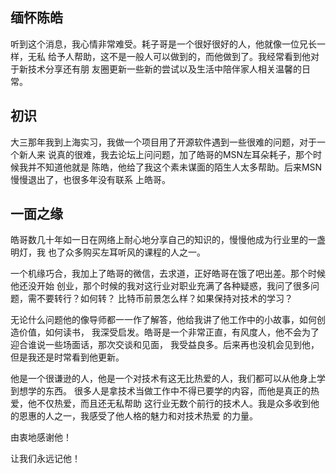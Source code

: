 ## 缅怀陈皓

听到这个消息，我心情非常难受。耗子哥是一个很好很好的人，他就像一位兄长一样，无私
给予人帮助，这不是一般人可以做到的，而他做到了。我经常看到他对于新技术分享还有朋
友圈更新一些新的尝试以及生活中陪伴家人相关温馨的日常。

## 初识
大三那年我到上海实习，我做一个项目用了开源软件遇到一些很难的问题，对于一个新人来
说真的很难，我去论坛上问问题，加了皓哥的MSN左耳朵耗子，那个时候我并不知道他就是
陈皓，他给了我这个素未谋面的陌生人太多帮助。后来MSN慢慢退出了，也很多年没有联系
上皓哥。


## 一面之缘
皓哥数几十年如一日在网络上耐心地分享自己的知识的，慢慢他成为行业里的一盏明灯，我
也了众多购买左耳听风的课程的人之一。 

一个机缘巧合，我加上了皓哥的微信，去求道，正好皓哥在饿了吧出差。那个时候他还没开始
创业，那个时候的我对这行业对职业充满了各种疑惑，我问了很多问题，需不要转行？如何转？
比特币前景怎么样？如果保持对技术的学习？ 

无论什么问题他的像导师都一一作了解答，他给我讲了他工作中的小故事，如何创造价值，如何读书，
我深受启发。皓哥是一个非常正直，有风度人，他不会为了迎合谁说一些场面话，那次交谈和见面，
我受益良多。后来再也没机会见到他，但是我还是时常看到他更新。

他是一个很谦逊的人，他是一个对技术有这无比热爱的人，我们都可以从他身上学到想学的东西。
很多人是拿技术当做工作中不得已要学的内容，而他是真正的热爱，他不仅热爱，而且还无私帮助
这行业无数个前行的技术人。我是众多收到他的恩惠的人之一，我感受了他人格的魅力和对技术热爱
的力量。

由衷地感谢他！

让我们永远记他！
